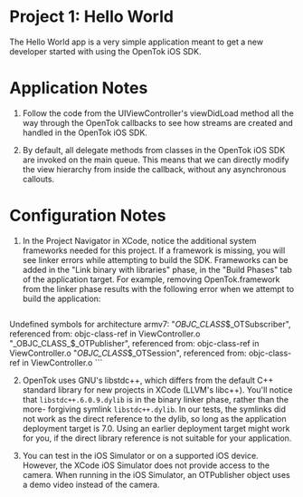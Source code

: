 Project 1: Hello World
======================

The Hello World app is a very simple application meant to get a new developer
started with using the OpenTok iOS SDK.

Application Notes
=================

1.  Follow the code from the UIViewController's viewDidLoad method all the way
    through the OpenTok callbacks to see how streams are created and handled in
    the OpenTok iOS SDK.
    
2.  By default, all delegate methods from classes in the OpenTok iOS SDK are 
    invoked on the main queue. This means that we can directly modify the view
    hierarchy from inside the callback, without any asynchronous callouts.


Configuration Notes
===================

1.  In the Project Navigator in XCode, notice the additional system frameworks
    needed for this project. If a framework is missing, you will see linker 
    errors while attempting to build the SDK. Frameworks can be added in the
    "Link binary with libraries" phase, in the "Build Phases" tab of the
    application target. For example, removing OpenTok.framework from the linker 
    phase results with the following error when we attempt to build the
    application:
    ```
Undefined symbols for architecture armv7:
  "_OBJC_CLASS_$_OTSubscriber", referenced from:
      objc-class-ref in ViewController.o
  "_OBJC_CLASS_$_OTPublisher", referenced from:
      objc-class-ref in ViewController.o
  "_OBJC_CLASS_$_OTSession", referenced from:
      objc-class-ref in ViewController.o
    ```
    

2.  OpenTok uses GNU's libstdc++, which differs from the default C++ standard
    library for new projects in XCode (LLVM's libc++). You'll notice that
    `libstdc++.6.0.9.dylib` is in the binary linker phase, rather than the more-
    forgiving symlink `libstdc++.dylib`. In our tests, the symlinks did not work
    as the direct reference to the dylib, so long as the application deployment
    target is 7.0. Using an earlier deployment target might work for you, if the
    direct library reference is not suitable for your application.
    
3.  You can test in the iOS Simulator or on a supported iOS device. However, the XCode
    iOS Simulator does not provide access to the camera. When running in the iOS
    Simulator, an OTPublisher object uses a demo video instead of the camera.


